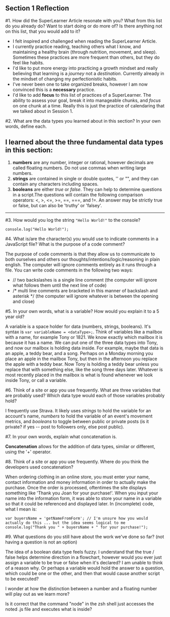 ## Section 1 Reflection

#1. How did the SuperLearner Article resonate with you? What from this list do you already do? Want to start doing or do more of? Is there anything not on this list, that you would add to it?

  + I felt inspired and challenged when reading the SuperLearner Article.
  + I currently practice reading, teaching others what I know, and maintaining a healthy brain (through nutrition, movement, and sleep). Sometimes these practices are more frequent than others, but they do feel like habits.
  + I'd like to put more energy into practicing a growth mindset and really believing that learning is a *journey* not a *destination*. Currently already in the mindset of changing my perfectionistic habits.
  + I've never been one to take organized breaks, however I am now convinced this is a **necessary** practice.
  + I'd like to add **focus** to this list of practices of a SuperLearner. The ability to assess your goal, break it into manageable chunks, and *focus* on one chunk at a time. Really this is just the practice of calendaring that we talked about in Session 1.


#2. What are the data types you learned about in this section? In your own words, define each.

I learned about the three fundamental data types in this section:
---
  1. **numbers** are any number, integer or rational, however decimals are called floating numbers. Do not use commas when writing large numbers.
  2. **strings** are contained in single or double quotes, '' or "", and they can contain any characters including spaces.
  3. **booleans** are either *true* or *false*. They can help to determine questions in a script.The questions will contain the following comparison operators: <, >, <=, >=, ==, ===, and !=. An answer may be strictly true or false, but can also be 'truthy' or 'falsey'.
---


#3. How would you log the string `"Hello World!"` to the console?

`console.log("Hello World!");`


#4. What is/are the character(s) you would use to indicate comments in a JavaScript file? What is the purpose of a code comment?

The purpose of code comments is that they allow us to communicate to both ourselves and others our thoughts/intentions/logic/reasoning in plain english. The computer will ignore comments entirely as it runs through a file. You can write code comments in the following two ways:
  * // two backslashes is a single line comment (the computer will ignore what follows them until the next line of code)
  * /* multi line comments are bracketed in this manner of backslash and asterisk */ (the computer will ignore whatever is between the opening and close)


#5. In your own words, what is a variable? How would you explain it to a 5 year old?

A variable is a space holder for data (numbers, strings, booleans). It's syntax is `var variableName = <dataType>;`.
Think of variables like a mailbox with a name, for example Tony or 1821. We know exactly which mailbox it is because it has a name. We can put one of the three data types into Tony, and now our mailbox is holding data inside. For example, maybe that data is an apple, a teddy bear, and a song. Perhaps on a Monday morning you place an apple in the mailbox Tony, but then in the afternoon you replace the apple with a teddy bear. Now Tony is holding a teddy bear unless you replace that with something else, like the song three days later. Whatever is most recently placed in the mailbox is what is found whenever we look inside Tony, or call a variable.


#6. Think of a site or app you use frequently. What are three variables that are probably used? Which data type would each of those variables probably hold?

I frequently use Strava. It likely uses *strings* to hold the variable for an account's name, *numbers* to hold the variable of an event's movement metrics, and *booleans* to toggle between public or private posts (is it private? if yes -- post to followers only, else post public).


#7. In your own words, explain what concatenation is.

**Concatenation** allows for the addition of data types, similar or different, using the '+' operator.


#8. Think of a site or app you use frequently. Where do you think the developers used concatenation?

When ordering clothing in an online store, you must enter your name, contact information and money information in order to actually make the purchase. Once the order is processed, oftentimes the site displays something like 'Thank you Joan for your purchase!'. When you input your name into the information form, it was able to store your name in a variable so that it could be referenced and displayed later. In (incomplete) code, what I mean is:

```
var buyersName = 'getNameFromForm'; // I'm unsure how you would actually do this ... but the idea seems logical to me
console.log("Thank you " + buyersName + " for your purchase!");
```


#9. What questions do you still have about the work we've done so far? (not having a question is not an option)

The idea of a boolean data type feels fuzzy. I understand that the true / false helps determine direction in a flowchart, however would you ever just assign a variable to be true or false when it's declared? I am unable to think of a reason why. Or perhaps a variable would hold the answer to a question, which could be one or the other, and then that would cause another script to be executed?

I wonder at how the distinction between a number and a floating number will play out as we learn more?

Is it correct that the command "node" in the zsh shell just accesses the noted .js file and executes what is inside?
